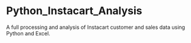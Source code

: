 # Python_Instacart_Analysis
A full processing and analysis of Instacart customer and sales data using Python and Excel. 
